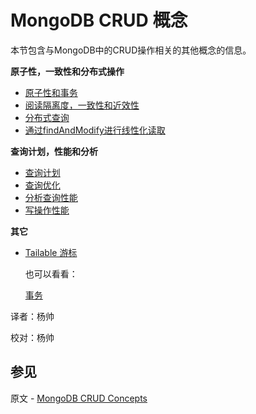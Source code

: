 # MongoDB CRUD 概念

本节包含与MongoDB中的CRUD操作相关的其他概念的信息。

**原子性，一致性和分布式操作**

- [原子性和事务](https://docs.mongodb.com/manual/core/write-operations-atomicity/)
- [阅读隔离度，一致性和近效性](https://docs.mongodb.com/manual/core/read-isolation-consistency-recency/)
- [分布式查询](https://docs.mongodb.com/manual/core/distributed-queries/)
- [通过findAndModify进行线性化读取](https://docs.mongodb.com/manual/tutorial/perform-findAndModify-linearizable-reads/)

**查询计划，性能和分析**

- [查询计划](https://docs.mongodb.com/manual/core/query-plans/)
- [查询优化](https://docs.mongodb.com/manual/core/query-optimization/)
- [分析查询性能](https://docs.mongodb.com/manual/tutorial/analyze-query-plan/)
- [写操作性能](https://docs.mongodb.com/manual/core/write-performance/)

**其它**

* [Tailable 游标](https://docs.mongodb.com/manual/core/tailable-cursors/)

  

  也可以看看：
  
  [事务](https://docs.mongodb.com/manual/core/transactions/)



译者：杨帅

校对：杨帅

## 参见

原文 - [MongoDB CRUD Concepts]( https://docs.mongodb.com/manual/core/crud/ )

